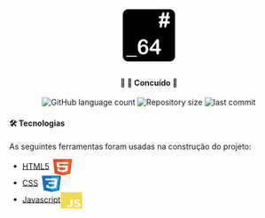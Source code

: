 <h1 align="center">
    <img alt="#base64" title="#base64" src="./forms/img/base64.png" style= "width: 100px"/>
</h1>
<h4 align="center"> 
	🚧 🚀 Concuído 🚧
</h4>

<p align="center">
  <img alt="GitHub language count" src="https://img.shields.io/static/v1?label=languague&message=3&color=black&style=for-the-badge&logo=ghost">
  
  <img alt="Repository size" src="https://img.shields.io/static/v1?label=repo-size&message=1.5mb&color=black&style=for-the-badge&logo=ghost">
  
  <img alt="last commit" src="https://img.shields.io/static/v1?label=last-commit&message=Janeiro 2022&color=black&style=for-the-badge&logo=ghost">
</p>

#### 🛠 Tecnologias

As seguintes ferramentas foram usadas na construção do projeto:

- [HTML5](https://www.devmedia.com.br/o-que-e-o-html5/25820) <img align = "center" alt = "HTML" height = "30" width = "40" src = "https://raw.githubusercontent.com/devicons/devicon/master/icons/html5/html5-original.svg ">
- [CSS](https://developer.mozilla.org/pt-BR/docs/Web/CSS0) <img align = "center" alt = "CSS" height = "30" width = "40" src = "https://raw.githubusercontent.com/devicons/devicon/master/icons/css3/css3-original.svg ">
- [Javascript](https://developer.mozilla.org/pt-BR/docs/Web/JavaScript)<img align = "center" alt = "javascript" height = "30" width = "40" src = "https://github.com/devicons/devicon/blob/master/icons/javascript/javascript-plain.svg">


